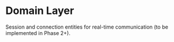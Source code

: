 # Domain Layer

Session and connection entities for real-time communication (to be implemented in Phase 2+).